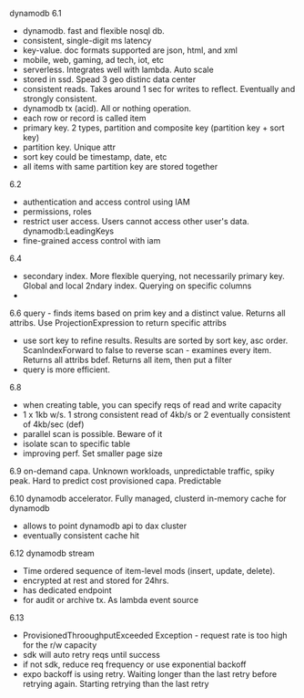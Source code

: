 dynamodb
6.1
- dynamodb. fast and flexible nosql db. 
- consistent, single-digit ms latency
- key-value. doc formats supported are json, html, and xml
- mobile, web, gaming, ad tech, iot, etc
- serverless. Integrates well with lambda. Auto scale
- stored in ssd. Spead 3 geo distinc data center
- consistent reads. Takes around 1 sec for writes to reflect. Eventually and strongly consistent.
- dynamodb tx (acid). All or nothing operation.
- each row or record is called item
- primary key. 2 types, partition and composite key (partition key + sort key)
- partition key. Unique attr
- sort key could be timestamp, date, etc
- all items with same partition key are stored together

6.2
- authentication and access control using IAM
- permissions, roles
- restrict user access. Users cannot access other user's data. dynamodb:LeadingKeys
- fine-grained access control with iam

6.4
- secondary index. More flexible querying, not necessarily primary key. Global and local 2ndary index. Querying on specific columns
- 

6.6
query - finds items based on prim key and a distinct value. Returns all attribs. Use ProjectionExpression to return specific attribs
- use sort key to refine results. Results are sorted by sort key, asc order. ScanIndexForward to false to reverse
scan - examines every item. Returns all attribs bdef. Returns all item, then put a filter 
 - query is more efficient.

6.8
- when creating table, you can specify reqs of read and write capacity
- 1 x 1kb w/s. 1 strong consistent read of 4kb/s or 2 eventually consistent  of 4kb/sec (def)
- parallel scan is possible. Beware of it
- isolate scan to specific table
- improving perf. Set smaller page size

6.9
on-demand capa. Unknown workloads, unpredictable traffic, spiky peak. Hard to predict cost
provisioned capa. Predictable

6.10
dynamodb accelerator. Fully managed, clusterd in-memory cache for dynamodb
- allows to point dynamodb api to dax cluster
- eventually consistent cache hit

6.12 dynamodb stream
-  Time ordered sequence of item-level mods (insert, update, delete). 
- encrypted at rest and stored for 24hrs.
- has dedicated endpoint
- for audit or archive tx. As lambda event source

6.13
- ProvisionedThrooughputExceeded Exception - request rate is too high for the r/w capacity 
- sdk will auto retry reqs until success
- if not sdk, reduce req frequency or use exponential backoff
- expo backoff is using retry. Waiting longer than the last retry before retrying again. Starting retrying than the last retry